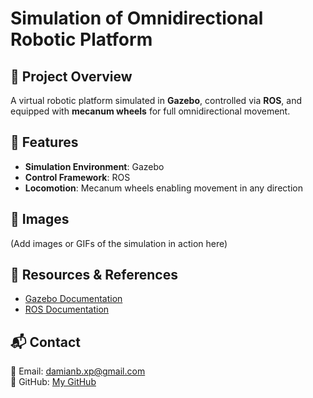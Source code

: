 # Simulation of Omnidirectional Robotic Platform

## 📌 Project Overview
A virtual robotic platform simulated in **Gazebo**, controlled via **ROS**, and equipped with **mecanum wheels** for full omnidirectional movement.

## 🔧 Features
- **Simulation Environment**: Gazebo
- **Control Framework**: ROS
- **Locomotion**: Mecanum wheels enabling movement in any direction

## 📸 Images
(Add images or GIFs of the simulation in action here)

## 🔗 Resources & References
- [Gazebo Documentation](https://gazebosim.org/)
- [ROS Documentation](https://www.ros.org/)

## 📬 Contact
📧 Email: damianb.xp@gmail.com  
🐙 GitHub: [My GitHub](https://github.com/damianbxp)  
